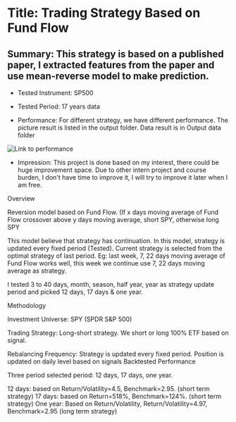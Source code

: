 # Title: Trading Strategy Based on Fund Flow

## Summary: This strategy is based on a published paper, I extracted features from the paper and use mean-reverse model to make prediction. 

+ Tested Instrument: SP500 

+ Tested Period: 17 years data

+ Performance: For different strategy, we have different performance. The picture result is listed in the output folder. Data result is in Output data folder

![Link to performance ](https://github.com/ZishuoLi/Trading-Strategy-Based-On-Fund-Flow/tree/master/Output/d_27.png)


+ Impression: This project is done based on my interest, there could be huge improvement space. Due to other intern project and course burden, I don't have time to improve it, I will try to improve it later when I am free.


Overview

Reversion model based on Fund Flow. 
(If x days moving average of Fund Flow crossover above y days moving average, short SPY, otherwise long SPY

This model believe that strategy has continuation. In this model, strategy is updated every fixed period (Tested). Current strategy is selected from the optimal strategy of last period. Eg: last week, 7, 22 days moving average of Fund Flow works well, this week we continue use 7, 22 days moving average as strategy. 

I tested 3 to 40 days, month, season, half year, year as strategy update period and picked 12 days, 17 days & one year. 

Methodology

Investment Universe: SPY (SPDR S&P 500)

Trading Strategy: Long-short strategy. We short or long 100% ETF based on signal. 
	
Rebalancing Frequency: Strategy is updated every fixed period. Position is updated on daily level based on signals 
Backtested Performance

   Three period selected period: 12 days, 17 days, one year.

 
               






12 days: based on Return/Volatility=4.5, Benchmark=2.95. (short term strategy)
17 days: based on Return=518%, Benchmark=124%. (short term strategy)
One year: Based on Return/Volatility, Return/Volatility=4.97, Benchmark=2.95 (long term strategy)

